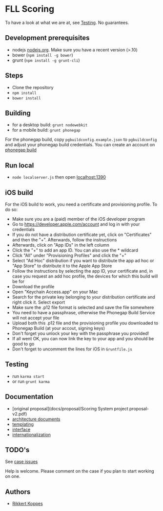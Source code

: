 FLL Scoring
=============

To have a look at what we are at, see [Testing](https://github.com/FirstLegoLeague/fllscoring/wiki/Testing). No guarantees.

Development prerequisites
---------------

- nodejs [nodejs.org](http://nodejs.org). Make sure you have a recent version (>.10)
- bower (`npm install -g bower`)
- grunt (`npm install -g grunt-cli`)

Steps
------

- Clone the repository
- `npm install`
- `bower install`

Building
--------

- for a desktop build: `grunt nodewebkit`
- for a mobile build: `grunt phonegap`

For the phonegap build, copy `pgbuildconfig.example.json` to `pgbuildconfig` and adjust your phonegap build credentials. You can create an account on [phonegap build](http://build.phonegap.com/)

Run local
--------

- `node localserver.js` then open [localhost:1390](http://localhost:1390)

iOS build
-------
For the iOS build to work, you need a certificate and provisioning profile. To do so:
- Make sure you are a (paid) member of the iOS developer program
- Go to https://developer.apple.com/account and log in with your credentials
- If you do not have a distribution certificate yet, click on "Certificates" and then the "+". Afterwards, follow the instructions
- Afterwards, click on "App IDs" in the left column
- Click the "+" to add an app ID. You can also use the * wildcard
- Click "All" under "Provisioning Profiles" and click the "+"
- Select "Ad Hoc" distribution if you want to distribute the app ad hoc or "App Store" to distribute it to the Apple App Store
- Follow the instructions by selecting the app ID, your certificate and, in case you request an add hoc profile, the devices for which this build will be for
- Download the profile
- Open "Keychain Access.app" on your Mac
- Search for the private key belonging to your distribution certificate and right click it. Select export
- Make sure the .p12 file format is selected and save the file somewhere
- You need to have a passphrase, otherwise the Phonegap Build Service will not accept your file
- Upload both this .p12 file and the provisioning profile you downloaded to Phonegap Build (at your accout, signing keys)
- Don't forget you unlock your key with the passphrase you provided!
- If all went OK, you can now link the key to your app and you should be good to go
- Don't forget to uncomment the lines for iOS in `Gruntfile.js`

Testing
-------

- run `karma start`
- or run `grunt karma`

Documentation
-------------

- [original proposal](docs/proposal/Scoring System project proposal-v2.pdf)
- [architecture documents](docs/architecture/readme.md)
- [templating](docs/templating/readme.md)
- [interface](docs/user_interface/readme.md)
- [internationalization](docs/i18n/readme.md)

TODO's
--------

See [case issues](https://github.com/FirstLegoLeague/fllscoring/issues?direction=desc&labels=case&page=1&sort=updated&state=open)

Help is welcome. Please comment on the case if you plan to start working on one.

Authors
--------

- [Rikkert Koppes](mailto:rikkert@rikkertkoppes.com)

